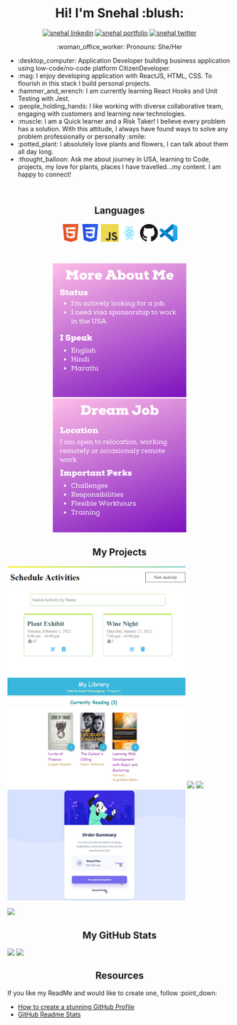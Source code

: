 <p>
    <h1 align="center">
        <strong>Hi! I'm Snehal :blush:</strong>
    </h1>
<p>
<p align="center">
    <a href="https://www.linkedin.com/in/snehalparate17/" target="_blank"><img src="https://img.shields.io/badge/LinkedIn-blue?style=for-the-badge&logo=linkedin" alt="snehal linkedin" /></a>
    <a href="https://snehal1791.github.io/portfolio/" target="_blank"><img src="https://img.shields.io/badge/%20-Portfolio-%236C0B80?style=for-the-badge" alt="snehal portfolio" /></a>
    <a href="https://twitter.com/sne_hal_p" target="_blank"><img src="https://img.shields.io/badge/Twitter-1D9BF0?style=for-the-badge&logo=twitter&logoColor=white" alt="snehal twitter" /></a>
</p>
<p align="center">:woman_office_worker: Pronouns: She/Her</p>
<ul>
<li>:desktop_computer: Application Developer building business application using low-code/no-code platform CitizenDeveloper.</li>
<li>:mag: I enjoy developing application with ReactJS, HTML, CSS. To flourish in this stack I build personal projects.</li>
<li>:hammer_and_wrench: I am currently learning React Hooks and Unit Testing with Jest.</li>
<li>:people_holding_hands: I like working with diverse collaborative team, engaging with customers and learning new technologies.</li>
<li>:muscle: I am a Quick learner and a Risk Taker! I believe every problem has a solution. With this attitude, I always have found ways to solve any problem professionally or personally :smile:</li>
<li>:potted_plant: I absolutely love plants and flowers, I can talk about them all day long.</li>
<li>:thought_balloon: Ask me about journey in USA, learning to Code, projects, my love for plants, places I have travelled...my content. I am happy to connect!</li>
</ul>
<br/>
<p>
    <h2 align="center">
        <strong>Languages</strong>
    </h2>
    <p align="center">
    <a href="https://developer.mozilla.org/en-US/docs/Glossary/HTML5"><img alt="html5 logo" src="HTML5_Badge.svg" width="40" height="40"/></a>
    <a href="https://developer.mozilla.org/en-US/docs/Web/CSS"><img alt="CSS3 logo" src="CSS3_logo.svg" width="40" height="40"/></a>
    <a href="https://www.javascript.com/"><img alt="JavaScript logo" src="js_logo.svg" width="40" height="40"/></a>
    <a href="https://reactjs.org/"><img alt="React logo" src="React_logo.svg" width="40" height="40"/></a>
    <a href="https://github.com/snehal1791"><img alt=GitHub logo" src="GitHub-Mark-64px.png" width="40" height="40"/></a>
    <a href="https://code.visualstudio.com/"><img alt="Visual Studio Code logo" src="vscode.svg" width="40" height="40"/></a>
    </p>
<p>
<br />
<p align="center">
    <img alt="More About Me" src="MoreAboutMe.png"/>
    <img alt="Dream Job Description" src="DreamJob.png"/>    
</p>
<p>
    <h2 align="center">
        <strong>My Projects</strong>
    </h2>
</p>
<p>
    <img width=400 alt="Schedule Activity Project" src="scheduleActivity.png"> 
    <img width=400 alt="My Reads Project" src="myReadsThumbnail.png">
    <img src="https://github-readme-stats.vercel.app/api/pin/?username=snehal1791&repo=scheduleActivity&theme=jolly"/>
    <img src="https://github-readme-stats.vercel.app/api/pin/?username=snehal1791&repo=my-reads&theme=jolly"/>
    <img width=400 alt="Order Summary Project" src="orderSummary.png">
    <p align=left>
        <img src="https://github-readme-stats.vercel.app/api/pin/?username=snehal1791&repo=order-summary-component-main&theme=jolly"/>
    </p>
</p>
<p>
    <h2 align=center>
        <strong>My GitHub Stats</strong>
    </h2>
    <img src="https://github-readme-stats.vercel.app/api?username=snehal1791&show_icons=true&theme=jolly" width=400>
    <img src="https://github-readme-stats.vercel.app/api/top-langs/?username=snehal1791&layout=compact&theme=jolly" width=400>
</p>
<p>
    <h2 align=center>
        <strong>Resources</strong>
    </h2>
    <p>If you like my ReadMe and would like to create one, follow :point_down: </p>
    <ul>
        <li><a href="https://dev.to/yuridevat/how-to-create-a-stunning-github-profile-2mh5">How to create a stunning GitHub Profile</a></li>
        <li><a href="https://github.com/anuraghazra/github-readme-stats#themes">GitHub Readme Stats</a></li>
</p>